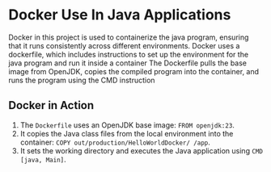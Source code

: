 # Docker Use In Java Applications

Docker in this project is used to containerize the java program, ensuring that it runs consistently across different environments.
Docker uses a dockerfile, which includes instructions to set up the environment for the java program and run it inside a container
The Dockerfile pulls the base image from OpenJDK, copies the compiled program into the container, and runs the program using the CMD instruction

## Docker in Action
1. The `Dockerfile` uses an OpenJDK base image: `FROM openjdk:23`.
2. It copies the Java class files from the local environment into the container: `COPY out/production/HelloWorldDocker/ /app`.
3. It sets the working directory and executes the Java application using `CMD [java, Main]`.

